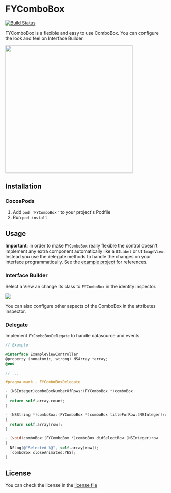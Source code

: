 # FYComboBox

[![Build Status][travis-image]][travis-url]

FYComboBox is a flexible and easy to use ComboBox.
You can configure the look and feel on Interface Builder.

<img src="https://raw.githubusercontent.com/felipowsky/FYComboBox/master/Extras/example.gif" width="400">

## Installation

### CocoaPods

1. Add `pod 'FYComboBox'` to your project's Podfile
2. Run `pod install`

## Usage

**Important**: in order to make `FYComboBox` really flexible the control doesn't implement any extra component automatically like a `UILabel` or `UIImageView`. Instead you use the delegate methods to handle the changes on your interface programmatically. See the [example project](http://github.com/felipowsky/FYComboBox/tree/master/FYComboBoxExample) for references.

### Interface Builder

Select a View an change its class to `FYComboBox` in the identity inspector.

<img src="https://raw.githubusercontent.com/felipowsky/FYComboBox/master/Extras/interfacebuilder_configuration.png">

You can also configure other aspects of the ComboBox in the attributes inspector.

### Delegate

Implement `FYComboBoxDelegate` to handle datasource and events.

```objective-c
// Example

@interface ExampleViewController
@property (nonatomic, strong) NSArray *array;
@end

// ...

#pragma mark - FYComboBoxDelegate

- (NSInteger)comboBoxNumberOfRows:(FYComboBox *)comboBox
{
  return self.array.count;
}

- (NSString *)comboBox:(FYComboBox *)comboBox titleForRow:(NSInteger)row
{
  return self.array[row];
}

- (void)comboBox:(FYComboBox *)comboBox didSelectRow:(NSInteger)row
{
  NSLog(@"Selected %@", self.array[row]);
  [comboBox closeAnimated:YES];
}
```

## License

You can check the license in the [license file](http://github.com/felipowsky/FYComboBox/blob/master/LICENSE)

[travis-url]:  https://travis-ci.org/felipowsky/FYComboBox
[travis-image]: https://travis-ci.org/felipowsky/FYComboBox.svg?style=flat
